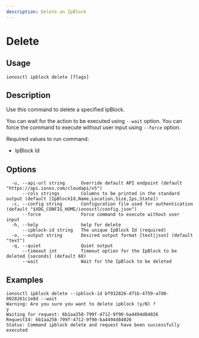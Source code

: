 ```yaml
---
description: Delete an IpBlock
---
```


# Delete

## Usage

```text
ionosctl ipblock delete [flags]
```

## Description

Use this command to delete a specified IpBlock.

You can wait for the action to be executed using `--wait` option. You can force the command to execute without user input using `--force` option.

Required values to run command:

* IpBlock Id

## Options

```text
  -u, --api-url string      Override default API endpoint (default "https://api.ionos.com/cloudapi/v5")
      --cols strings        Columns to be printed in the standard output (default [IpBlockId,Name,Location,Size,Ips,State])
  -c, --config string       Configuration file used for authentication (default "$XDG_CONFIG_HOME/ionosctl/config.json")
      --force               Force command to execute without user input
  -h, --help                help for delete
      --ipblock-id string   The unique IpBlock Id (required)
  -o, --output string       Desired output format [text|json] (default "text")
  -q, --quiet               Quiet output
      --timeout int         Timeout option for the IpBlock to be deleted [seconds] (default 60)
      --wait                Wait for the IpBlock to be deleted
```

## Examples

```text
ionosctl ipblock delete --ipblock-id bf932826-d71b-4759-a7d0-0028261c1e8d --wait 
Warning: Are you sure you want to delete ipblock (y/N) ? 
y
Waiting for request: 6b1aa258-799f-4712-9f90-ba4494d84026
RequestId: 6b1aa258-799f-4712-9f90-ba4494d84026
Status: Command ipblock delete and request have been successfully executed
```

